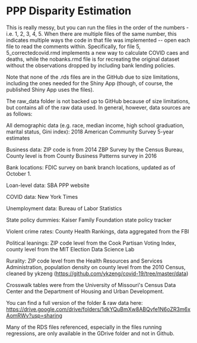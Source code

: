 # PPP Disparity Estimation

This  is really messy, but you can run the files in the order of the numbers - i.e. 1, 2, 3, 4, 5. When there are multiple files of the same number, this indicates multiple ways the code in that file was implemented -- open each file to read the comments within. Specifically, for file 5, 5_correctedcovid.rmd implements a new way to calculate COVID caes and deaths, while the nobanks.rmd file is for recreating the original dataset without the observations dropped by including bank lending policies.  

Note that none of the .rds files are in the GitHub due to  size limitations, including the ones needed for the Shiny App (though, of course, the published Shiny App uses the files). 

The raw_data folder is not backed up to GitHub because of size limitations, but contains all of the raw data used. In general, however, data sources are as follows:

All demographic data (e.g. race, median income, high school graduation, marital status, Gini index): 2018 American Community Survey 5-year estimates

Business data: ZIP code is from 2014 ZBP Survey by the Census Bureau, County level is from County Business Patterns survey in 2016

Bank locations: FDIC survey on bank branch locations, updated as of October 1.

Loan-level data: SBA PPP website

COVID data: New York Times

Unemployment data: Bureau of Labor Statistics

State policy dummies: Kaiser Family Foundation state policy tracker

Violent crime rates: County Health Rankings, data aggregated from the FBI

Political leanings: ZIP code level from the Cook Partisan Voting Index, county level from the MIT Election Data Science Lab

Rurality: ZIP code level from the Health Resources and Services Administration, population density on county level from the 2010 Census, cleaned by ykzeng (https://github.com/ykzeng/covid-19/tree/master/data)

Crosswalk tables were from the University of Missouri's Census Data Center and the Department of Housing and Urban Development.

You can find a full version of the folder & raw data here: https://drive.google.com/drive/folders/1dkYQuBmXw8ABQvfe1N6oZR3m6xAomRWv?usp=sharing

Many of the RDS files referenced, especially in the files running regressions, are only available in the GDrive folder and not in Github.
